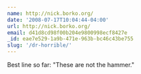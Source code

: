 ```yaml
---
name: http://nick.borko.org/
date: '2008-07-17T10:04:44-04:00'
url: http://nick.borko.org/
email: d41d8cd98f00b204e9800998ecf8427e
_id: eae7e529-1a9b-471e-963b-bc46c43be755
slug: '/dr-horrible/'
---
```


Best line so far: "These are not the hammer."
